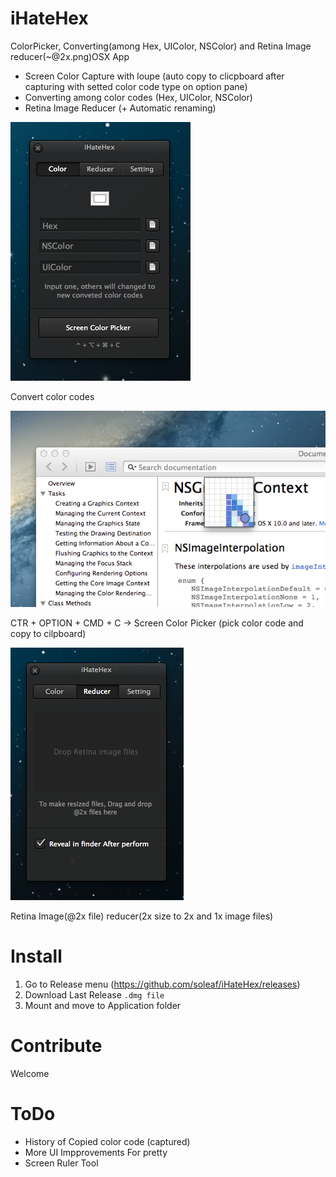 iHateHex
========

ColorPicker, Converting(among Hex, UIColor, NSColor) and Retina Image reducer(~@2x.png)OSX App

- Screen Color Capture with loupe (auto copy to clicpboard after capturing with setted color code type on option pane)
- Converting among color codes (Hex, UIColor, NSColor)
- Retina Image Reducer (+ Automatic renaming)

![ColorCode Converter](screen_hex.png)

Convert color codes

![Screen Color Picker](screen_picker.png)

CTR + OPTION + CMD + C -> Screen Color Picker
(pick color code and copy to cilpboard)

![Retina Image Reducer](screen_reducer.png)

Retina Image(@2x file) reducer(2x size to 2x and 1x image files)

Install
========
1. Go to Release menu (https://github.com/soleaf/iHateHex/releases)
2. Download Last Release  `.dmg file`
3. Mount and move to Application folder

Contribute
========
Welcome

ToDo
========
- History of Copied color code (captured)
- More UI Impprovements For pretty
- Screen Ruler Tool
